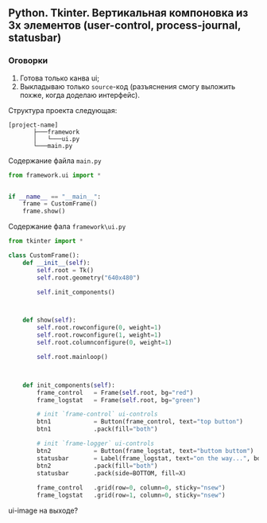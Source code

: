 ## Python. Tkinter. Вертикальная компоновка из 3х элементов (user-control, process-journal, statusbar)

### Оговорки
1. Готова только канва ui;
2. Выкладываю только `source`-код (разъяснения смогу выложить похже, когда доделаю интерфейс).

Структура проекта следующая:
```
[project-name]
       ├───framework
       │   └───ui.py
       └───main.py
```

Содержание файла `main.py`
```python
from framework.ui import *


if __name__ == "__main__":
    frame = CustomFrame()
    frame.show()
```

Содержание фала `framework\ui.py`
```python
from tkinter import *

class CustomFrame():
    def __init__(self):
        self.root = Tk()
        self.root.geometry("640x480")

        self.init_components()



    def show(self):
        self.root.rowconfigure(0, weight=1)
        self.root.rowconfigure(1, weight=1)
        self.root.columnconfigure(0, weight=1)

        self.root.mainloop()



    def init_components(self):
        frame_control   = Frame(self.root, bg="red")
        frame_logstat   = Frame(self.root, bg="green")

        # init `frame-control` ui-controls
        btn1            = Button(frame_control, text="top button")
        btn1            .pack(fill="both")

        # init `frame-logger` ui-controls
        btn2            = Button(frame_logstat, text="buttom buttom")
        statusbar       = Label(frame_logstat, text="on the way...", bd=1, relief=SUNKEN, anchor=W)
        btn2            .pack(fill="both")
        statusbar       .pack(side=BOTTOM, fill=X)
        
        frame_control   .grid(row=0, column=0, sticky="nsew")
        frame_logstat   .grid(row=1, column=0, sticky="nsew")
```

ui-image на выходе?